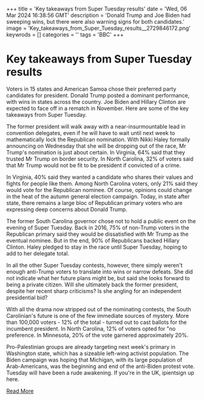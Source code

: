 +++
title = 'Key takeaways from Super Tuesday results'
date = 'Wed, 06 Mar 2024 16:38:56 GMT'
description = 'Donald Trump and Joe Biden had sweeping wins, but there were also warning signs for both candidates.'
image = 'Key_takeaways_from_Super_Tuesday_results__2729846172.png'
keywrods =  []
categories = ''
tags = 'BBC'
+++

# Key takeaways from Super Tuesday results

Voters in 15 states and American Samoa chose their preferred party candidates for president.
Donald Trump posted a dominant performance, with wins in states across the country.
Joe Biden and Hillary Clinton are expected to face off in a rematch in November.
Here are some of the key takeaways from Super Tuesday.

The former president will walk away with a near-insurmountable lead in convention delegates, even if he will have to wait until next week to mathematically lock the Republican nomination.
With Nikki Haley formally announcing on Wednesday that she will be dropping out of the race, Mr Trump<bb>'s nomination is just about certain.
In Virginia, 64% said that they trusted Mr Trump on border security.
In North Carolina, 32% of voters said that Mr Trump would not be fit to be president if convicted of a crime.

In Virginia, 40% said they wanted a candidate who shares their values and fights for people like them.
Among North Carolina voters, only 21% said they would vote for the Republican nominee.
Of course, opinions could change in the heat of the autumn general election campaign.
Today, in state after state, there remains a large bloc of Republican primary voters who are expressing deep concerns about Donald Trump.

The former South Carolina governor chose not to hold a public event on the evening of Super Tuesday.
Back in 2016, 75% of non-Trump voters in the Republican primary said they would be dissatisfied with Mr Trump as the eventual nominee.
But in the end, 90% of Republicans backed Hillary Clinton.
Haley pledged to stay in the race until Super Tuesday, hoping to add to her delegate total.

In all the other Super Tuesday contests, however, there simply weren't enough anti-Trump voters to translate into wins or narrow defeats.
She did not indicate what her future plans might be, but said she looks forward to being a private citizen.
Will she ultimately back the former president, despite her recent sharp criticisms?
Is she angling for an independent presidential bid?

With all the drama now stripped out of the nominating contests, the South Carolinian<bb>'s future is one of the few immediate sources of mystery.
More than 100,000 voters - 12% of the total - turned out to cast ballots for the incumbent president.
In North Carolina, 12% of voters opted for <bb>"no preference.
In Minnesota, 20% of the vote garnered approximately 20%.

Pro-Palestinian groups are already targeting next week<bb>'s primary in Washington state, which has a sizeable left-wing activist population.
The Biden campaign was hoping that Michigan, with its large population of Arab-Americans, was the beginning and end of the anti-Biden protest vote.
Tuesday will have been a rude awakening.
If you<bb>'re in the UK, ipientsign up here.


[Read More](https://www.bbc.co.uk/news/world-us-canada-68472310)
